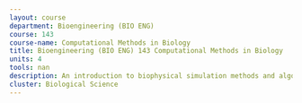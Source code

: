 ```yaml
---
layout: course 
department: Bioengineering (BIO ENG)
course: 143
course-name: Computational Methods in Biology
title: Bioengineering (BIO ENG) 143 Computational Methods in Biology
units: 4
tools: nan
description: An introduction to biophysical simulation methods and algorithms, including molecular dynamics, Monte Carlo, mathematical optimization, and "non-algorithmic" computation such as neural networks. Various case studies in applying these areas in the areas of protein folding, protein structure prediction, drug docking, and enzymatics will be covered. Core Specialization - Core B (Informatics and Genomics); Core D (Computational Biology); BioE Content - Biological.
cluster: Biological Science
---
```


